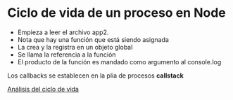 # Ciclo de vida de un proceso en Node
- Empieza a leer el archivo app2.
- Nota que hay una función que está siendo asignada
- La crea y la registra en un objeto global
- Se llama la referencia a la función
- El producto de la función es mandado como argumento al console.log

Los callbacks se establecen en la plia de procesos **callstack**

[Análisis del ciclo de vida](https://www.udemy.com/course/node-de-cero-a-experto/learn/lecture/9454836#overview)

